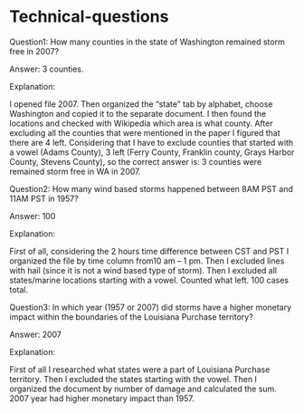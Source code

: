 # Technical-questions

Question1: How many counties in the state of Washington remained storm free in 2007?

Answer: 3 counties.

Explanation:

I opened file 2007. Then organized the “state” tab by alphabet, choose Washington and copied it to the separate document. 
I then found the locations and checked with Wikipedia which area is what county. After excluding all the counties that were mentioned in the paper I figured that there are 4 left. Considering that I have to exclude counties that started with a vowel (Adams County), 3 left (Ferry County, Franklin county, Grays Harbor County, Stevens County), so the correct answer is: 3 counties were remained storm free in WA in 2007. 

Question2: How many wind based storms happened between 8AM PST and 11AM PST in 1957?

Answer: 100 

Explanation:

First of all, considering the 2 hours time difference between CST and PST I organized the file by time column from10 am – 1 pm.
Then I excluded lines with hail (since it is not a wind based type of storm). 
Then I excluded all states/marine locations starting with a vowel. Counted what left. 100 cases total. 

Question3: In which year (1957 or 2007) did storms have a higher monetary impact within the boundaries of the Louisiana Purchase territory?

Answer: 2007

Explanation:

First of all I researched what states were a part of Louisiana Purchase territory. Then I excluded the states starting with the vowel. Then I organized the document by number of damage and calculated the sum. 2007 year had higher monetary impact than 1957. 

